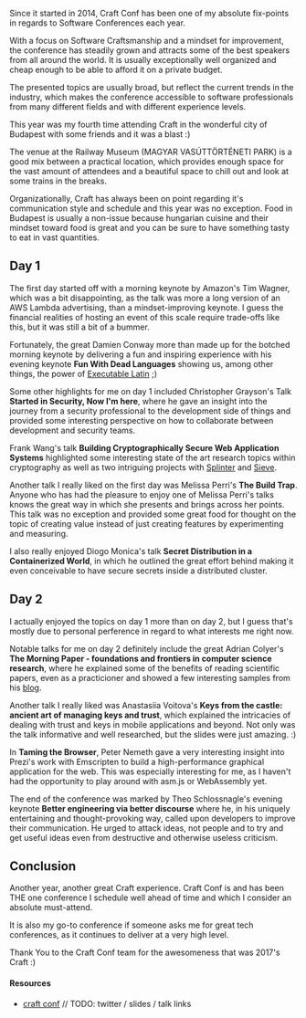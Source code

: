 Since it started in 2014, Craft Conf has been one of my absolute fix-points in regards to Software Conferences each year.

With a focus on Software Craftsmanship and a mindset for improvement, the conference has steadily grown and attracts some of the best speakers from all around the world. It is usually exceptionally well organized and cheap enough to be able to afford it on a private budget. 

The presented topics are usually broad, but reflect the current trends in the industry, which makes the conference accessible to software professionals from many different fields and with different experience levels.

This year was my fourth time attending Craft in the wonderful city of Budapest with some friends and it was a blast :)

The venue at the Railway Museum (MAGYAR VASÚTTÖRTÉNETI PARK) is a good mix between a practical location, which provides enough space for the vast amount of attendees and a beautiful space to chill out and look at some trains in the breaks.

Organizationally, Craft has always been on point regarding it's communication style and schedule and this year was no exception. Food in Budapest is usually a non-issue because hungarian cuisine and their mindset toward food is great and you can be sure to have something tasty to eat in vast quantities.

## Day 1

The first day started off with a morning keynote by Amazon's Tim Wagner, which was a bit disappointing, as the talk was more a long version of an AWS Lambda advertising, than a mindset-improving keynote. I guess the financial realities of hosting an event of this scale require trade-offs like this, but it was still a bit of a bummer.

Fortunately, the great Damien Conway more than made up for the botched morning keynote by delivering a fun and inspiring experience with his evening keynote **Fun With Dead Languages** showing us, among other things, the power of [Executable Latin](http://search.cpan.org/~dconway/Lingua-Romana-Perligata-0.601/) ;)

Some other highlights for me on day 1 included Christopher Grayson's Talk **Started in Security, Now I'm here**, where he gave an insight into the journey from a security professional to the development side of things and provided some interesting perspective on how to collaborate between development and security teams.

Frank Wang's talk **Building Cryptographically Secure Web Application Systems** highlighted some interesting state of the art research topics within cryptography as well as two intriguing projects with [Splinter](https://frankwang.org/papers/wang-splinter.pdf) and [Sieve](https://frankwang.org/papers/masters.pdf).

Another talk I really liked on the first day was Melissa Perri's **The Build Trap**. Anyone who has had the pleasure to enjoy one of Melissa Perri's talks knows the great way in which she presents and brings across her points. This talk was no exception and provided some great food for thought on the topic of creating value instead of just creating features by experimenting and measuring.

I also really enjoyed Diogo Monica's talk **Secret Distribution in a Containerized World**, in which he outlined the great effort behind making it even conceivable to have secure secrets inside a distributed cluster. 

## Day 2

I actually enjoyed the topics on day 1 more than on day 2, but I guess that's mostly due to personal perference in regard to what interests me right now.

Notable talks for me on day 2 definitely include the great Adrian Colyer's **The Morning Paper - foundations and frontiers in computer science research**, where he explained some of the benefits of reading scientific papers, even as a practicioner and showed a few interesting samples from his [blog](https://blog.acolyer.org/).

Another talk I really liked was Anastasiia Voitova's **Keys from the castle: ancient art of managing keys and trust**, which explained the intricacies of dealing with trust and keys in mobile applications and beyond. Not only was the talk informative and well researched, but the slides were just amazing. :)

In **Taming the Browser**, Peter Nemeth gave a very interesting insight into Prezi's work with Emscripten to build a high-performance graphical application for the web. This was especially interesting for me, as I haven't had the opportunity to play around with asm.js or WebAssembly yet.

The end of the conference was marked by Theo Schlossnagle's evening keynote **Better engineering via better discourse** where he, in his uniquely entertaining and thought-provoking way, called upon developers to improve their communication. He urged to attack ideas, not people and to try and get useful ideas even from destructive and otherwise useless criticism. 

## Conclusion

Another year, another great Craft experience. Craft Conf is and has been THE one conference I schedule well ahead of time and which I consider an absolute must-attend.

It is also my go-to conference if someone asks me for great tech conferences, as it continues to deliver at a very high level.

Thank You to the Craft Conf team for the awesomeness that was 2017's Craft :)


#### Resources

* [craft conf](craft-conf.com)
// TODO: twitter / slides / talk links
